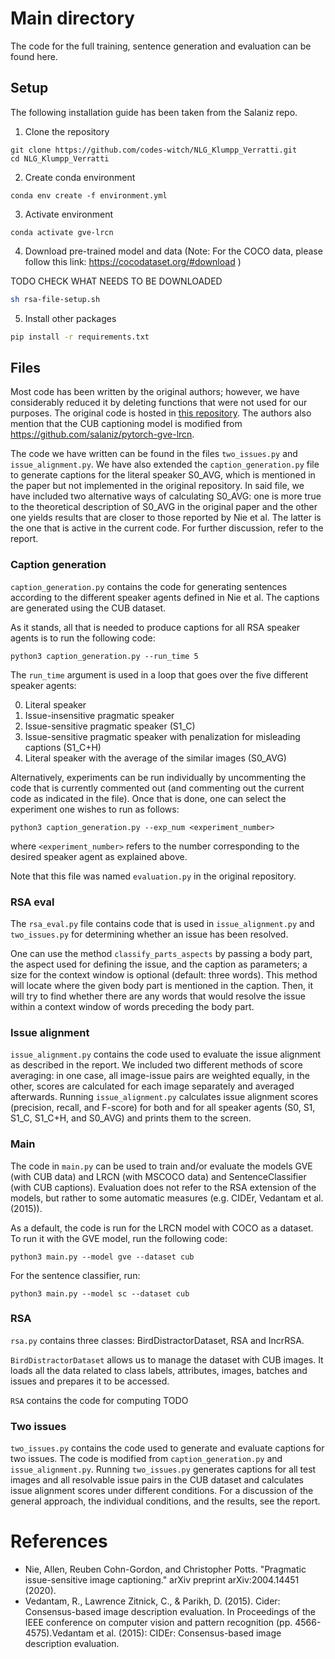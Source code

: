 # Main directory

The code for the full training, sentence generation and evaluation can be found here. 

## Setup

The following installation guide has been taken from the Salaniz repo.

1. Clone the repository
```shell
git clone https://github.com/codes-witch/NLG_Klumpp_Verratti.git
cd NLG_Klumpp_Verratti
```
2. Create conda environment
```shell
conda env create -f environment.yml
```
3. Activate environment
```shell
conda activate gve-lrcn
```

4. Download pre-trained model and data (Note: For the COCO data, please follow this link: https://cocodataset.org/#download )

TODO CHECK WHAT NEEDS TO BE DOWNLOADED

```bash
sh rsa-file-setup.sh 
```

5. Install other packages

```bash
pip install -r requirements.txt
```


## Files

Most code has been written by the original authors; however, we have considerably reduced it by deleting functions that 
were not used for our purposes. The original code is hosted in [this repository](https://github.com/windweller/Pragmatic-ISIC/).
The authors also mention that the CUB captioning model is modified from https://github.com/salaniz/pytorch-gve-lrcn.

The code we have written can be found in the files `two_issues.py` and `issue_alignment.py`. We have also extended the 
`caption_generation.py` file to generate captions for the literal speaker
S0_AVG, which is mentioned in the paper but not implemented in the original repository. In said file, we have included
two alternative ways of calculating S0_AVG: one is more true to the theoretical description of S0_AVG in the original 
paper and the other one yields results that are closer to those reported by Nie et al. The latter is the one that is 
active in the current code. For further discussion, refer to the report.  

### Caption generation

`caption_generation.py` contains the code for generating sentences according to the different speaker agents defined in Nie et 
al. The captions are generated using the CUB dataset. 

As it stands, all that is needed to produce captions for all RSA speaker agents is to run the following code:

```shell
python3 caption_generation.py --run_time 5
```

The `run_time` argument is used in a loop that goes over the five different speaker agents:

0. Literal speaker
1. Issue-insensitive pragmatic speaker
2. Issue-sensitive pragmatic speaker (S1_C)
3. Issue-sensitive pragmatic speaker with penalization for misleading captions (S1_C+H)
4. Literal speaker with the average of the similar images (S0_AVG)

Alternatively, experiments can be run individually by uncommenting the code that is currently commented out (and 
commenting out the current code as indicated in the file). Once that is done, one can select the experiment one wishes 
to run as follows:

```shell
python3 caption_generation.py --exp_num <experiment_number>
```

where `<experiment_number>` refers to the number corresponding to the desired speaker agent as explained above.

Note that this file was named `evaluation.py` in the original repository.


### RSA eval

The `rsa_eval.py` file contains code that is used in `issue_alignment.py` and `two_issues.py` for determining whether 
an issue has been resolved. 

One can use the method `classify_parts_aspects` by passing a body part, the aspect 
used for defining the issue, and the caption as parameters; a size for the context window is optional (default: three 
words). This method will locate where the given body part is mentioned in the caption. Then, it will try to find whether
there are any words that would resolve the issue within a context window of words preceding the body part.

### Issue alignment

`issue_alignment.py` contains the code used to evaluate the issue alignment as described in the report. We included two different methods of score averaging: in one case, all image-issue pairs are weighted equally, in the other, scores are calculated for each image separately and averaged afterwards. Running `issue_alignment.py` calculates issue alignment scores (precision, recall, and F-score) for both and for all speaker agents (S0, S1, S1_C, S1_C+H, and S0_AVG) and prints them to the screen.

### Main

The code in `main.py` can be used to train and/or evaluate the models GVE (with CUB data) and LRCN (with MSCOCO data) 
and SentenceClassifier (with CUB captions). Evaluation does not refer to the RSA extension of the models, but rather to 
some automatic measures (e.g. CIDEr, Vedantam et al. (2015)).

As a default, the code is run for the LRCN model with COCO as a dataset. To run it with the GVE model, run the following code:

```shell
python3 main.py --model gve --dataset cub
```

For the sentence classifier, run:

```shell
python3 main.py --model sc --dataset cub
```

### RSA

`rsa.py` contains three classes: BirdDistractorDataset, RSA and IncrRSA. 

`BirdDistractorDataset` allows us to manage the dataset with CUB images. It loads all the data related to class labels, 
attributes, images, batches and issues and prepares it to be accessed. 

`RSA` contains the code for computing TODO

### Two issues

`two_issues.py` contains the code used to generate and evaluate captions for two issues. The code is modified from 
`caption_generation.py` and `issue_alignment.py`. Running `two_issues.py` generates captions for all test images and all resolvable issue pairs in the CUB dataset and calculates issue alignment scores under different conditions. For a discussion of the general approach, the individual conditions, and the results, see the report.

# References
- Nie, Allen, Reuben Cohn-Gordon, and Christopher Potts. "Pragmatic issue-sensitive image captioning." arXiv preprint arXiv:2004.14451 (2020).
- Vedantam, R., Lawrence Zitnick, C., & Parikh, D. (2015). Cider: Consensus-based image description evaluation. In Proceedings of the IEEE conference on computer vision and pattern recognition (pp. 4566-4575).Vedantam et al. (2015): CIDEr: Consensus-based image description evaluation.